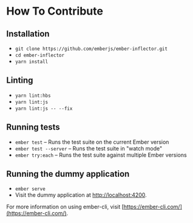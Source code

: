 # How To Contribute

## Installation

- `git clone https://github.com/emberjs/ember-inflector.git`
- `cd ember-inflector`
- `yarn install`

## Linting

- `yarn lint:hbs`
- `yarn lint:js`
- `yarn lint:js -- --fix`

## Running tests

- `ember test` – Runs the test suite on the current Ember version
- `ember test --server` – Runs the test suite in "watch mode"
- `ember try:each` – Runs the test suite against multiple Ember versions

## Running the dummy application

- `ember serve`
- Visit the dummy application at [http://localhost:4200](http://localhost:4200).

For more information on using ember-cli, visit [https://ember-cli.com/](https://ember-cli.com/).
